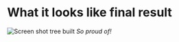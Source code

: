 What it looks like final result
======================
![Screen shot tree 
built](https://raw.githubusercontent.com/silverfix/Xlassificator/master/docs_img/ss_tree.png)
*So proud of!*
